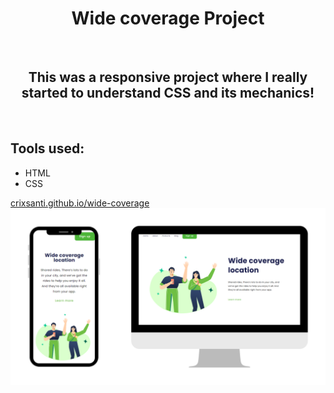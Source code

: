 <h1 align="center">Wide coverage Project</h1>
<br>
<h2 align="center">This was a responsive project where I really started to understand CSS and its mechanics!</h2>
<br>
<h2>Tools used:</h2>
<ul>
  <li>HTML</li>
  <li>CSS</li>
</ul>
<a href="https://crixsanti.github.io/wide-coverage/">crixsanti.github.io/wide-coverage</a>
<img src="https://github.com/crixsanti/projeto-widecoverage-responsivo/blob/main/img/widecoverage%20responsivo.png?raw=true">

